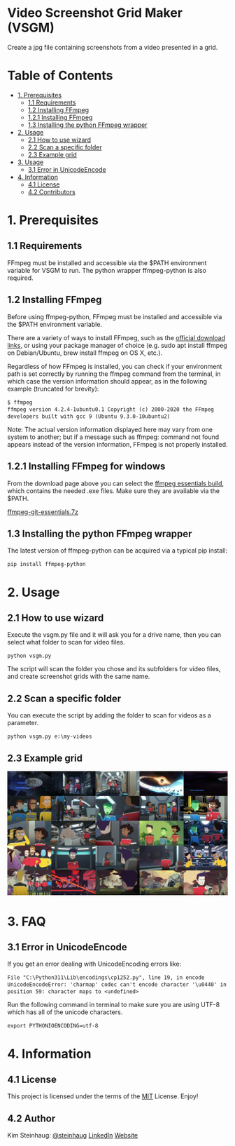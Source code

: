 # Video Screenshot Grid Maker (VSGM)

Create a jpg file containing screenshots from a video presented in a grid.

# Table of Contents

- [1. Prerequisites](#1-prerequisites)
   - [1.1 Requirements](#11-requirements)
   - [1.2 Installing FFmpeg](#12-installing-ffmpeg)
   - [1.2.1 Installing FFmpeg](#121-installing-ffmpeg-for-windows)
   - [1.3 Installing the python FFmpeg wrapper](#13-installing-the-python-ffmpeg-wrapper)
- [2. Usage](#2-usage)
   - [2.1 How to use wizard](#21-how-to-use-wizard)
   - [2.2 Scan a specific folder](#22-scan-a-specific-folder)
   - [2.3 Example grid](#23-example-grid)
- [3. Usage](#3-faq)
   - [3.1 Error in UnicodeEncode](#31-error-in-unicodeencode)
- [4. Information](#4-information)
   - [4.1 License](#41-license)
   - [4.2 Contributors](#42-authors)

# 1. Prerequisites

## 1.1 Requirements

FFmpeg must be installed and accessible via the $PATH environment variable for VSGM to run. The python wrapper ffmpeg-python is also required.

## 1.2 Installing FFmpeg

Before using ffmpeg-python, FFmpeg must be installed and accessible via the $PATH environment variable.

There are a variety of ways to install FFmpeg, such as the [official download links](https://ffmpeg.org/download.html), or using your package manager of choice (e.g. sudo apt install ffmpeg on Debian/Ubuntu, brew install ffmpeg on OS X, etc.).

Regardless of how FFmpeg is installed, you can check if your environment path is set correctly by running the ffmpeg command from the terminal, in which case the version information should appear, as in the following example (truncated for brevity):

    $ ffmpeg
    ffmpeg version 4.2.4-1ubuntu0.1 Copyright (c) 2000-2020 the FFmpeg developers built with gcc 9 (Ubuntu 9.3.0-10ubuntu2)

Note: The actual version information displayed here may vary from one system to another; but if a message such as ffmpeg: command not found appears instead of the version information, FFmpeg is not properly installed.

## 1.2.1 Installing FFmpeg for windows

From the download page above you can select the [ffmpeg essentials build](https://www.gyan.dev/ffmpeg/builds/ffmpeg-git-essentials.7z), which contains the needed .exe files. Make sure they are available via the $PATH.

[ffmpeg-git-essentials.7z](https://www.gyan.dev/ffmpeg/builds/ffmpeg-git-essentials.7z)

## 1.3 Installing the python FFmpeg wrapper

The latest version of ffmpeg-python can be acquired via a typical pip install:

    pip install ffmpeg-python

# 2. Usage

## 2.1 How to use wizard

Execute the vsgm.py file and it will ask you for a drive name, then you can select what folder to scan for video files.

    python vsgm.py

The script will scan the folder you chose and its subfolders for video files, and create screenshot grids with the same name.

## 2.2 Scan a specific folder

You can execute the script by adding the folder to scan for videos as a parameter.

    python vsgm.py e:\my-videos

## 2.3 Example grid

<img src="grid-example.jpg" alt="grid example" width="850"></img>

# 3. FAQ

## 3.1 Error in UnicodeEncode

If you get an error dealing with UnicodeEncoding errors like:

    File "C:\Python311\Lib\encodings\cp1252.py", line 19, in encode  
    UnicodeEncodeError: 'charmap' codec can't encode character '\u0440' in position 59: character maps to <undefined>

Run the following command in terminal to make sure you are using UTF-8 which has all of the unicode characters.

    export PYTHONIOENCODING=utf-8  

# 4. Information

## 4.1 License

This project is licensed under the terms of the  [MIT](http://www.opensource.org/licenses/mit-license.php) License. Enjoy!

## 4.2 Author

Kim Steinhaug: [@steinhaug](http://twitter.com/steinhaug) [LinkedIn](https://no.linkedin.com/in/steinhaug) [Website](http://steinhaug.no/)
